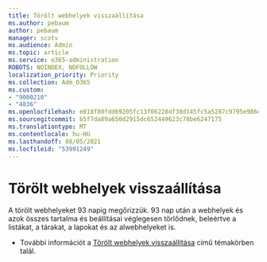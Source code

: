 ```yaml
---
title: Törölt webhelyek visszaállítása
ms.author: pebaum
author: pebaum
manager: scotv
ms.audience: Admin
ms.topic: article
ms.service: o365-administration
ROBOTS: NOINDEX, NOFOLLOW
localization_priority: Priority
ms.collection: Adm_O365
ms.custom:
- "9000210"
- "4836"
ms.openlocfilehash: e018f80fdd69205fc13f06228df30d145fc5a5287c9795e986e96cdee3e7a67c
ms.sourcegitcommit: b5f7da89a650d2915dc652449623c78be6247175
ms.translationtype: MT
ms.contentlocale: hu-HU
ms.lasthandoff: 08/05/2021
ms.locfileid: "53991249"
---
```

# <a name="restore-deleted-sites"></a>Törölt webhelyek visszaállítása

A törölt webhelyeket 93 napig megőrizzük. 93 nap után a webhelyek és azok összes tartalma és beállításai véglegesen törlődnek, beleértve a listákat, a tárakat, a lapokat és az alwebhelyeket is.

- További információt a [Törölt webhelyek visszaállítása](https://docs.microsoft.com/sharepoint/restore-deleted-site-collection) című témakörben talál.
